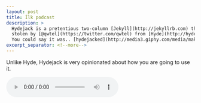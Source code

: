 ```yaml
---
layout: post
title: İlk podcast
description: >
  Hydejack is a pretentious two-column [Jekyll](http://jekyllrb.com) theme,
  stolen by [@qwtel](https://twitter.com/qwtel) from [Hyde](http://hyde.getpoole.com).
  You could say it was.. [hydejacked](http://media3.giphy.com/media/makedRIckZBW8/giphy.gif).
excerpt_separator: <!--more-->
---
```


Unlike Hyde, Hydejack is very opinionated about how you are going to use it.


<audio controls>
 <source src="http://laklak.eu/share/gullabi_kulturfizik01_20190401.mp3"
         type='audio/mp3'>
 <!-- The next two lines are only executed if the browser doesn't support MP4 files -->
 <source src="http://laklak.eu/share/gullabi_kulturfizik01_20190401.ogg"
         type='audio/ogg; codecs=vorbis'>
 <!-- The next line will only be executed if the browser doesn't support the <audio> tag-->
 <p>Your user agent does not support the HTML5 Audio element.</p>
</audio>

